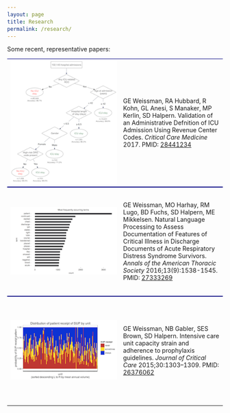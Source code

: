 ```yaml
---
layout: page
title: Research
permalink: /research/
---
```


Some recent, representative papers:


<table style = "border-spacing: 0 2em;">
<tr style="outline: thin solid navy;"><td style="width:250px; height:250px;"><img src='/images/cart_ccm.png'></td><td>GE Weissman, RA Hubbard, R Kohn, GL Anesi, S Manaker, MP Kerlin, SD Halpern. Validation of an Administrative Defnition of ICU Admission Using Revenue Center Codes.<i> Critical Care Medicine</i> 2017. PMID: <a href='https://www.ncbi.nlm.nih.gov/pubmed/28441234'>28441234</a></td></tr>

<tr style="outline: thin solid navy;"><td style="width:250px; height:250px;"><img src='/images/ards_terms_annats.png'></td><td>GE Weissman, MO Harhay, RM Lugo, BD Fuchs, SD Halpern, ME Mikkelsen. Natural Language Processing to Assess Documentation of Features of Critical Illness in Discharge Documents of Acute Respiratory Distress Syndrome Survivors. <i>Annals of the American Thoracic Society</i> 2016;13(9):1538-1545. PMID: <a href='https://www.ncbi.nlm.nih.gov/pubmed/27333269'>27333269</a></td></tr>

<tr style="outline: thin solid navy;"><td style="width:250px; height:250px;"><img src='/images/ppx_jcc.png'>
</td><td>GE Weissman, NB Gabler, SES Brown, SD Halpern. Intensive care unit capacity strain and adherence to prophylaxis guidelines. <i>Journal of Critical Care</i>  2015;30:1303–1309. PMID: <a href='https://www.ncbi.nlm.nih.gov/pubmed/?term=26376062'>26376062</a></td></tr>
</table>



